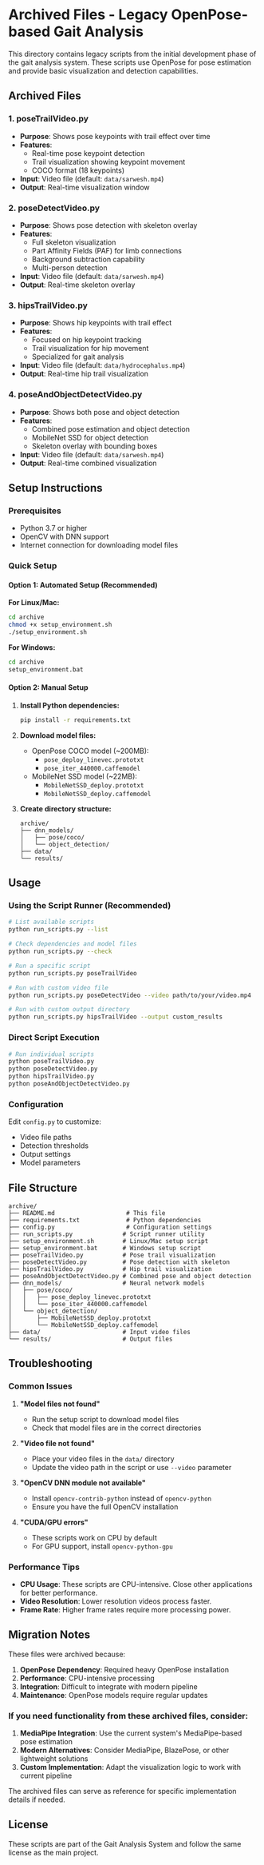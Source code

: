 # Archived Files - Legacy OpenPose-based Gait Analysis
This directory contains legacy scripts from the initial development phase of the gait analysis system. 
These scripts use OpenPose for pose estimation and provide basic visualization and detection capabilities.

## Archived Files

### 1. poseTrailVideo.py
- **Purpose**: Shows pose keypoints with trail effect over time
- **Features**: 
  - Real-time pose keypoint detection
  - Trail visualization showing keypoint movement
  - COCO format (18 keypoints)
- **Input**: Video file (default: `data/sarwesh.mp4`)
- **Output**: Real-time visualization window

### 2. poseDetectVideo.py
- **Purpose**: Shows pose detection with skeleton overlay
- **Features**:
  - Full skeleton visualization
  - Part Affinity Fields (PAF) for limb connections
  - Background subtraction capability
  - Multi-person detection
- **Input**: Video file (default: `data/sarwesh.mp4`)
- **Output**: Real-time skeleton overlay

### 3. hipsTrailVideo.py
- **Purpose**: Shows hip keypoints with trail effect
- **Features**:
  - Focused on hip keypoint tracking
  - Trail visualization for hip movement
  - Specialized for gait analysis
- **Input**: Video file (default: `data/hydrocephalus.mp4`)
- **Output**: Real-time hip trail visualization

### 4. poseAndObjectDetectVideo.py
- **Purpose**: Shows both pose and object detection
- **Features**:
  - Combined pose estimation and object detection
  - MobileNet SSD for object detection
  - Skeleton overlay with bounding boxes
- **Input**: Video file (default: `data/sarwesh.mp4`)
- **Output**: Real-time combined visualization

## Setup Instructions

### Prerequisites
- Python 3.7 or higher
- OpenCV with DNN support
- Internet connection for downloading model files

### Quick Setup

#### Option 1: Automated Setup (Recommended)

**For Linux/Mac:**
```bash
cd archive
chmod +x setup_environment.sh
./setup_environment.sh
```

**For Windows:**
```cmd
cd archive
setup_environment.bat
```

#### Option 2: Manual Setup

1. **Install Python dependencies:**
   ```bash
   pip install -r requirements.txt
   ```

2. **Download model files:**
   - OpenPose COCO model (~200MB):
     - `pose_deploy_linevec.prototxt`
     - `pose_iter_440000.caffemodel`
   - MobileNet SSD model (~22MB):
     - `MobileNetSSD_deploy.prototxt`
     - `MobileNetSSD_deploy.caffemodel`

3. **Create directory structure:**
   ```
   archive/
   ├── dnn_models/
   │   ├── pose/coco/
   │   └── object_detection/
   ├── data/
   └── results/
   ```

## Usage

### Using the Script Runner (Recommended)

```bash
# List available scripts
python run_scripts.py --list

# Check dependencies and model files
python run_scripts.py --check

# Run a specific script
python run_scripts.py poseTrailVideo

# Run with custom video file
python run_scripts.py poseDetectVideo --video path/to/your/video.mp4

# Run with custom output directory
python run_scripts.py hipsTrailVideo --output custom_results
```

### Direct Script Execution

```bash
# Run individual scripts
python poseTrailVideo.py
python poseDetectVideo.py
python hipsTrailVideo.py
python poseAndObjectDetectVideo.py
```

### Configuration

Edit `config.py` to customize:
- Video file paths
- Detection thresholds
- Output settings
- Model parameters

## File Structure

```
archive/
├── README.md                    # This file
├── requirements.txt             # Python dependencies
├── config.py                    # Configuration settings
├── run_scripts.py              # Script runner utility
├── setup_environment.sh        # Linux/Mac setup script
├── setup_environment.bat       # Windows setup script
├── poseTrailVideo.py           # Pose trail visualization
├── poseDetectVideo.py          # Pose detection with skeleton
├── hipsTrailVideo.py           # Hip trail visualization
├── poseAndObjectDetectVideo.py # Combined pose and object detection
├── dnn_models/                 # Neural network models
│   ├── pose/coco/
│   │   ├── pose_deploy_linevec.prototxt
│   │   └── pose_iter_440000.caffemodel
│   └── object_detection/
│       ├── MobileNetSSD_deploy.prototxt
│       └── MobileNetSSD_deploy.caffemodel
├── data/                       # Input video files
└── results/                    # Output files
```

## Troubleshooting

### Common Issues

1. **"Model files not found"**
   - Run the setup script to download model files
   - Check that model files are in the correct directories

2. **"Video file not found"**
   - Place your video files in the `data/` directory
   - Update the video path in the script or use `--video` parameter

3. **"OpenCV DNN module not available"**
   - Install `opencv-contrib-python` instead of `opencv-python`
   - Ensure you have the full OpenCV installation

4. **"CUDA/GPU errors"**
   - These scripts work on CPU by default
   - For GPU support, install `opencv-python-gpu`

### Performance Tips

- **CPU Usage**: These scripts are CPU-intensive. Close other applications for better performance.
- **Video Resolution**: Lower resolution videos process faster.
- **Frame Rate**: Higher frame rates require more processing power.

## Migration Notes

These files were archived because:

1. **OpenPose Dependency**: Required heavy OpenPose installation
2. **Performance**: CPU-intensive processing
3. **Integration**: Difficult to integrate with modern pipeline
4. **Maintenance**: OpenPose models require regular updates

### If you need functionality from these archived files, consider:

1. **MediaPipe Integration**: Use the current system's MediaPipe-based pose estimation
2. **Modern Alternatives**: Consider MediaPipe, BlazePose, or other lightweight solutions
3. **Custom Implementation**: Adapt the visualization logic to work with current pipeline

The archived files can serve as reference for specific implementation details if needed.

## License

These scripts are part of the Gait Analysis System and follow the same license as the main project.
